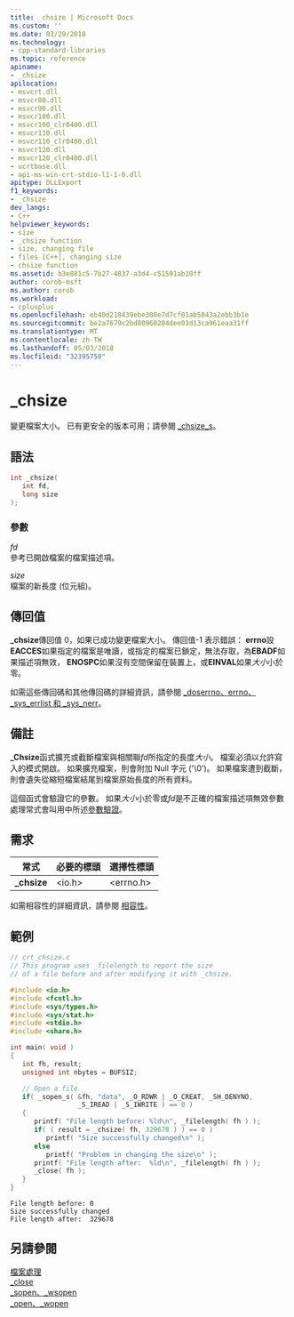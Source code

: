 ```yaml
---
title: _chsize | Microsoft Docs
ms.custom: ''
ms.date: 03/29/2018
ms.technology:
- cpp-standard-libraries
ms.topic: reference
apiname:
- _chsize
apilocation:
- msvcrt.dll
- msvcr80.dll
- msvcr90.dll
- msvcr100.dll
- msvcr100_clr0400.dll
- msvcr110.dll
- msvcr110_clr0400.dll
- msvcr120.dll
- msvcr120_clr0400.dll
- ucrtbase.dll
- api-ms-win-crt-stdio-l1-1-0.dll
apitype: DLLExport
f1_keywords:
- _chsize
dev_langs:
- C++
helpviewer_keywords:
- size
- _chsize function
- size, changing file
- files [C++], changing size
- chsize function
ms.assetid: b3e881c5-7b27-4837-a3d4-c51591ab10ff
author: corob-msft
ms.author: corob
ms.workload:
- cplusplus
ms.openlocfilehash: eb40d218439ebe308e7d7cf01ab5043a2ebb3b1e
ms.sourcegitcommit: be2a7679c2bd80968204dee03d13ca961eaa31ff
ms.translationtype: MT
ms.contentlocale: zh-TW
ms.lasthandoff: 05/03/2018
ms.locfileid: "32395750"
---
```

# <a name="chsize"></a>_chsize

變更檔案大小。 已有更安全的版本可用；請參閱 [_chsize_s](chsize-s.md)。

## <a name="syntax"></a>語法

```C
int _chsize(
   int fd,
   long size
);
```

### <a name="parameters"></a>參數

*fd*<br/>
參考已開啟檔案的檔案描述項。

*size*<br/>
檔案的新長度 (位元組)。

## <a name="return-value"></a>傳回值

**_chsize**傳回值 0，如果已成功變更檔案大小。 傳回值-1 表示錯誤： **errno**設**EACCES**如果指定的檔案是唯讀，或指定的檔案已鎖定，無法存取，為**EBADF**如果描述項無效， **ENOSPC**如果沒有空間保留在裝置上，或**EINVAL**如果*大小*小於零。

如需這些傳回碼和其他傳回碼的詳細資訊，請參閱 [_doserrno、errno、_sys_errlist 和 _sys_nerr](../../c-runtime-library/errno-doserrno-sys-errlist-and-sys-nerr.md)。

## <a name="remarks"></a>備註

**_Chsize**函式擴充或截斷檔案與相關聯*fd*所指定的長度*大小*。 檔案必須以允許寫入的模式開啟。 如果擴充檔案，則會附加 Null 字元 ('\0')。 如果檔案遭到截斷，則會遺失從縮短檔案結尾到檔案原始長度的所有資料。

這個函式會驗證它的參數。 如果*大小*小於零或*fd*是不正確的檔案描述項無效參數處理常式會叫用中所述[參數驗證](../../c-runtime-library/parameter-validation.md)。

## <a name="requirements"></a>需求

|常式|必要的標頭|選擇性標頭|
|-------------|---------------------|---------------------|
|**_chsize**|\<io.h>|\<errno.h>|

如需相容性的詳細資訊，請參閱 [相容性](../../c-runtime-library/compatibility.md)。

## <a name="example"></a>範例

```C
// crt_chsize.c
// This program uses _filelength to report the size
// of a file before and after modifying it with _chsize.

#include <io.h>
#include <fcntl.h>
#include <sys/types.h>
#include <sys/stat.h>
#include <stdio.h>
#include <share.h>

int main( void )
{
   int fh, result;
   unsigned int nbytes = BUFSIZ;

   // Open a file
   if( _sopen_s( &fh, "data", _O_RDWR | _O_CREAT, _SH_DENYNO,
                 _S_IREAD | _S_IWRITE ) == 0 )
   {
      printf( "File length before: %ld\n", _filelength( fh ) );
      if( ( result = _chsize( fh, 329678 ) ) == 0 )
         printf( "Size successfully changed\n" );
      else
         printf( "Problem in changing the size\n" );
      printf( "File length after:  %ld\n", _filelength( fh ) );
      _close( fh );
   }
}
```

```Output
File length before: 0
Size successfully changed
File length after:  329678
```

## <a name="see-also"></a>另請參閱

[檔案處理](../../c-runtime-library/file-handling.md)<br/>
[_close](close.md)<br/>
[_sopen、_wsopen](sopen-wsopen.md)<br/>
[_open、_wopen](open-wopen.md)<br/>

